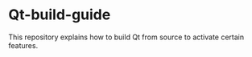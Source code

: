 # Qt-build-guide
This repository explains how to build Qt from source to activate certain features.
